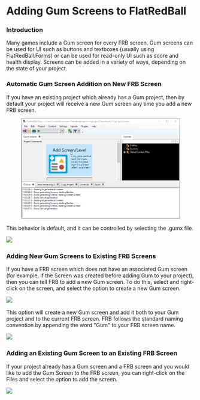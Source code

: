 # Adding Gum Screens to FlatRedBall

### Introduction

Many games include a Gum screen for every FRB screen. Gum screens can be used for UI such as buttons and textboxes (usually using FlatRedBall.Forms) or can be used for read-only UI such as score and health display. Screens can be added in a variety of ways, depending on the state of your project.

### Automatic Gum Screen Addition on New FRB Screen

If you have an existing project which already has a Gum project, then by default your project will receive a new Gum screen any time you add a new FRB screen.

<figure><img src="../.gitbook/assets/2021-05-2021_May_13_112104.gif" alt=""><figcaption></figcaption></figure>

This behavior is default, and it can be controlled by selecting the .gumx file.

![](../.gitbook/assets/2021-05-img\_609d5c7e6a6e3.png)

### Adding New Gum Screens to Existing FRB Screens

If you have a FRB screen which does not have an associated Gum screen (for example, if the Screen was created before adding Gum to your project), then you can tell FRB  to add a new Gum screen. To do this, select and right-click on the screen, and select the option to create a new Gum screen.

![](../.gitbook/assets/2021-05-img\_609d5d0248fe5.png)

This option will create a new Gum screen and add it both to your Gum project and to the current FRB screen. FRB follows the standard naming convention by appending the word "Gum" to your FRB screen name.

![](../.gitbook/assets/2021-05-img\_609d5d335f9a9.png)

### Adding an Existing Gum Screen to an Existing FRB Screen

If your project already has a Gum screen and a FRB screen and you would like to add the Gum Screen to the FRB screen, you can right-click on the Files and select the option to add the screen.

![](../.gitbook/assets/2021-05-img\_609d754e5fb91.png)

